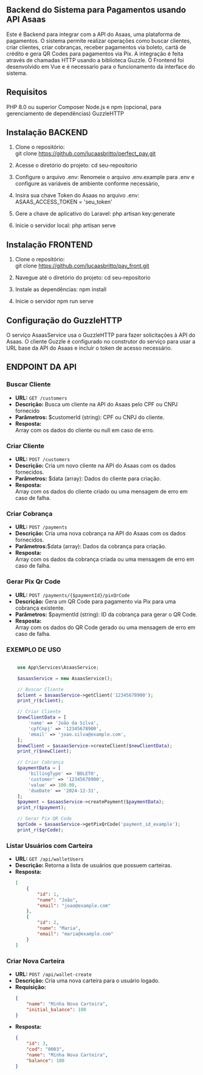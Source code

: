 
## Backend do Sistema para Pagamentos usando API Asaas
Este é Backend para integrar com a API do Asaas, uma plataforma de pagamentos. O sistema permite realizar operações como buscar clientes, criar clientes, criar cobranças, receber pagamentos via boleto, cartã de crédito e gera QR Codes para pagamentos via Pix. A integração é feita através de chamadas HTTP usando a biblioteca Guzzle.
O Frontend foi desenvolvido em Vue e é necessario para o funcionamento da interface do sistema.

## Requisitos
PHP 8.0 ou superior
Composer
Node.js e npm (opcional, para gerenciamento de dependências)
GuzzleHTTP


## Instalação BACKEND

1. Clone o repositório:   
        git clone https://github.com/lucaasbritto/perfect_pay.git

2. Acesse o diretório do projeto:
    cd seu-repositorio

3. Configure o arquivo .env:
    Renomeie o arquivo .env.example para .env e configure as variáveis de ambiente conforme necessário,

4. Insira sua chave Token do Asaas no arquivo .env:
    ASAAS_ACCESS_TOKEN = 'seu_token'

5. Gere a chave de aplicativo do Laravel:
    php artisan key:generate

7. Inicie o servidor local:
    php artisan serve



## Instalação FRONTEND

1. Clone o repositório:   
        git clone https://github.com/lucaasbritto/pay_front.git

2. Navegue até o diretório do projeto:
    cd seu-repositorio

3. Instale as dependências:
    npm install

4. Inicie o servidor
    npm run serve





## Configuração do GuzzleHTTP
O serviço AsaasService usa o GuzzleHTTP para fazer solicitações à API do Asaas. O cliente Guzzle é configurado no construtor do serviço para usar a URL base da API do Asaas e incluir o token de acesso necessário.



## ENDPOINT DA API


### Buscar Cliente

- **URL:** `GET /customers`
- **Descrição:** Busca um cliente na API do Asaas pelo CPF ou CNPJ fornecido
- **Parâmetros:** $customerId (string): CPF ou CNPJ do cliente.
- **Resposta:**    
    Array com os dados do cliente ou null em caso de erro.


### Criar Cliente

- **URL:** `POST /customers`
- **Descrição:** Cria um novo cliente na API do Asaas com os dados fornecidos.
- **Parâmetros:** $data (array): Dados do cliente para criação.
- **Resposta:**    
    Array com os dados do cliente criado ou uma mensagem de erro em caso de falha.


### Criar Cobrança

- **URL:** `POST /payments`
- **Descrição:** Cria uma nova cobrança na API do Asaas com os dados fornecidos.
- **Parâmetros:**$data (array): Dados da cobrança para criação.
- **Resposta:**    
    Array com os dados da cobrança criada ou uma mensagem de erro em caso de falha.


### Gerar Pix Qr Code

- **URL:** `POST /payments/{$paymentId}/pixQrCode`
- **Descrição:** Gera um QR Code para pagamento via Pix para uma cobrança existente.
- **Parâmetros:** $paymentId (string): ID da cobrança para gerar o QR Code.
- **Resposta:**    
   Array com os dados do QR Code gerado ou uma mensagem de erro em caso de falha.


### EXEMPLO DE USO

```php

    use App\Services\AsaasService;

    $asaasService = new AsaasService();

    // Buscar Cliente
    $client = $asaasService->getClient('12345678900');
    print_r($client);

    // Criar Cliente
    $newClientData = [
        'name' => 'João da Silva',
        'cpfCnpj' => '12345678900',
        'email' => 'joao.silva@example.com',
    ];
    $newClient = $asaasService->createClient($newClientData);
    print_r($newClient);

    // Criar Cobrança
    $paymentData = [
        'billingType' => 'BOLETO',
        'customer' => '12345678900',
        'value' => 100.00,
        'dueDate' => '2024-12-31',
    ];
    $payment = $asaasService->createPayment($paymentData);
    print_r($payment);

    // Gerar Pix QR Code
    $qrCode = $asaasService->getPixQrCode('payment_id_example');
    print_r($qrCode);

```


### Listar Usuários com Carteira

- **URL:** `GET /api/walletUsers`
- **Descrição:** Retorna a lista de usuários que possuem carteiras.
- **Resposta:**
    ```json
    [
        {
            "id": 1,
            "name": "João",
            "email": "joao@example.com"
        },
        {
            "id": 2,
            "name": "Maria",
            "email": "maria@example.com"
        }
    ]
    ```

### Criar Nova Carteira

- **URL:** `POST /api/wallet-create`
- **Descrição:** Cria uma nova carteira para o usuário logado.
- **Requisição:**
    ```json
    {
        "name": "Minha Nova Carteira",
        "initial_balance": 100
    }
    ```
- **Resposta:**
    ```json
    {
        "id": 3,
        "cod": "0003",
        "name": "Minha Nova Carteira",
        "balance": 100
    }
    ```
